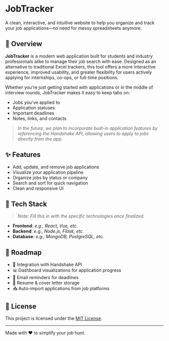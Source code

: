 # JobTracker

A clean, interactive, and intuitive website to help you organize and track your job applications—no need for messy spreadsheets anymore.

## 🚀 Overview

**JobTracker** is a modern web application built for students and industry professionals alike to manage their job search with ease. Designed as an alternative to traditional Excel trackers, this tool offers a more interactive experience, improved usability, and greater flexibility for users actively applying for internships, co-ops, or full-time positions.

Whether you're just getting started with applications or in the middle of interview rounds, JobTracker makes it easy to keep tabs on:

- Jobs you've applied to  
- Application statuses  
- Important deadlines  
- Notes, links, and contacts  

> _In the future, we plan to incorporate built-in application features by referencing the Handshake API, allowing users to apply to jobs directly from the app._

## ✨ Features

- Add, update, and remove job applications  
- Visualize your application pipeline  
- Organize jobs by status or company  
- Search and sort for quick navigation  
- Clean and responsive UI  

## 🔧 Tech Stack

> _Note: Fill this in with the specific technologies once finalized._

- **Frontend**: _e.g., React, Vue, etc._  
- **Backend**: _e.g., Node.js, Flask, etc._  
- **Database**: _e.g., MongoDB, PostgreSQL, etc._  

## 🧠 Roadmap

- 🔄 Integration with Handshake API  
- 📊 Dashboard visualizations for application progress  
- 🔔 Email reminders for deadlines  
- 📝 Resume & cover letter storage  
- 📥 Auto-import applications from job platforms  

## 📄 License

This project is licensed under the [MIT License](LICENSE).

---

Made with ❤️ to simplify your job hunt.

